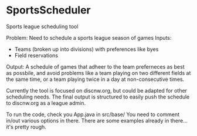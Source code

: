 SportsScheduler
===============

Sports league scheduling tool

Problem: Need to schedule a sports league season of games
Inputs: 
- Teams (broken up into divisions) with preferences like byes
- Field reservations

Output:
A schedule of games that adheer to the team preferneces as best as possbile, and avoid problems like a team playing on two different fields at the same time, or a team playing twice in a day at non-consecutive times.

Currently the tool is focused on discnw.org, but could be adapted for other scheduling needs. The final output is structured to easily push the schedule to discnw.org as a league admin.


To run the code, check you App.java in src/base/ You need to comment in/out various options in there. There are some examples already in there... it's pretty rough.
